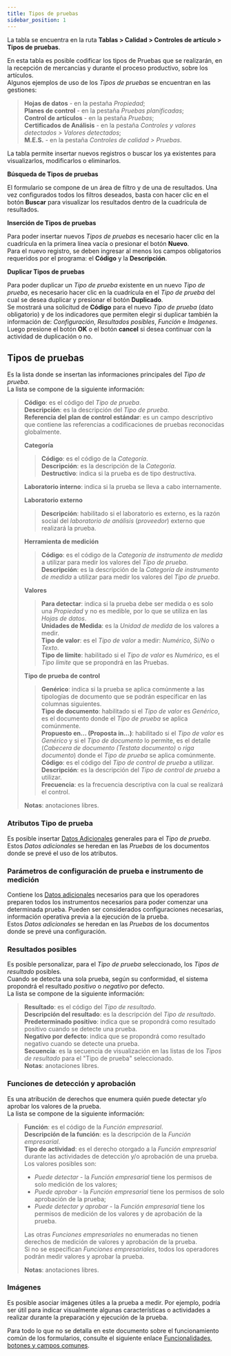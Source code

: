 ```yaml
---
title: Tipos de pruebas
sidebar_position: 1
---
```


La tabla se encuentra en la ruta **Tablas > Calidad > Controles de artículo > Tipos de pruebas**.

En esta tabla es posible codificar los tipos de Pruebas que se realizarán, en la recepción de mercancías y durante el proceso productivo, sobre los artículos.  
Algunos ejemplos de uso de los *Tipos de pruebas* se encuentran en las gestiones:  
> **Hojas de datos** - en la pestaña *Propiedad*;  
> **Planes de control** - en la pestaña *Pruebas planificadas*;  
> **Control de artículos** - en la pestaña *Pruebas*;  
> **Certificados de Análisis** - en la pestaña *Controles y valores detectados > Valores detectados*;  
> **M.E.S.** - en la pestaña *Controles de calidad > Pruebas*.

La tabla permite insertar nuevos registros o buscar los ya existentes para visualizarlos, modificarlos o eliminarlos.

**Búsqueda de Tipos de pruebas**

El formulario se compone de un área de filtro y de una de resultados. Una vez configurados todos los filtros deseados, basta con hacer clic en el botón **Buscar** para visualizar los resultados dentro de la cuadrícula de resultados.

**Inserción de Tipos de pruebas**

Para poder insertar nuevos *Tipos de pruebas* es necesario hacer clic en la cuadrícula en la primera línea vacía o presionar el botón **Nuevo**.  
Para el nuevo registro, se deben ingresar al menos los campos obligatorios requeridos por el programa: el **Código** y la **Descripción**.

**Duplicar Tipos de pruebas**

Para poder duplicar un *Tipo de prueba* existente en un nuevo *Tipo de prueba*, es necesario hacer clic en la cuadrícula en el *Tipo de prueba* del cual se desea duplicar y presionar el botón **Duplicado**.  
Se mostrará una solicitud de **Código** para el nuevo *Tipo de prueba* (dato obligatorio) y de los indicadores que permiten elegir si duplicar también la información de: *Configuración*, *Resultados posibles*, *Función* e *Imágenes*.  
Luego presione el botón **OK** o el botón **cancel** si desea continuar con la actividad de duplicación o no.

## Tipos de pruebas

Es la lista donde se insertan las informaciones principales del *Tipo de prueba*.  
La lista se compone de la siguiente información:  
> **Código**: es el código del *Tipo de prueba*.  
> **Descripción**: es la descripción del *Tipo de prueba*.  
> **Referencia del plan de control estándar**: es un campo descriptivo que contiene las referencias a codificaciones de pruebas reconocidas globalmente.  
>  
> **Categoría**
>> **Código**: es el código de la *Categoría*.  
>> **Descripción**: es la descripción de la *Categoría*.  
>> **Destructivo**: indica si la prueba es de tipo destructiva.  
>
> **Laboratorio interno**: indica si la prueba se lleva a cabo internamente.  
>  
> **Laboratorio externo**
>> **Descripción**: habilitado si el laboratorio es externo, es la razón social del *laboratorio de análisis* (*proveedor*) externo que realizará la prueba.
>  
> **Herramienta de medición**
>> **Código**: es el código de la *Categoría de instrumento de medida* a utilizar para medir los valores del *Tipo de prueba*.  
>> **Descripción**: es la descripción de la *Categoría de instrumento de medida* a utilizar para medir los valores del *Tipo de prueba*.
>  
> **Valores**
>> **Para detectar**: indica si la prueba debe ser medida o es solo una *Propiedad* y no es medible, por lo que se utiliza en las *Hojas de datos*.  
>> **Unidades de Medida**: es la *Unidad de medida* de los valores a medir.  
>> **Tipo de valor**: es el *Tipo de valor* a medir: *Numérico*, *Sí/No* o *Texto*.  
>> **Tipo de límite**: habilitado si el *Tipo de valor* es *Numérico*, es el *Tipo límite* que se propondrá en las Pruebas.  
>  
> **Tipo de prueba de control**
>> **Genérico**: indica si la prueba se aplica comúnmente a las tipologías de documento que se podrán especificar en las columnas siguientes.  
>> **Tipo de documento**: habilitado si el *Tipo de valor* es *Genérico*, es el documento donde el *Tipo de prueba* se aplica comúnmente.  
>> **Propuesto en... (Proposta in...)**: habilitado si el *Tipo de valor* es *Genérico* y si el *Tipo de documento* lo permite, es el detalle (*Cabecera de documento (Testata documento)* o *riga documento*) donde el *Tipo de prueba* se aplica comúnmente.  
>> **Código**: es el código del *Tipo de control de prueba* a utilizar.  
>> **Descripción**: es la descripción del *Tipo de control de prueba* a utilizar.  
>> **Frecuencia**: es la frecuencia descriptiva con la cual se realizará el control.  
>  
> **Notas**: anotaciones libres.

### Atributos Tipo de prueba 

Es posible insertar [Datos Adicionales](/docs/configurations/utility/extra-data/extradata/search-extradata) generales para el *Tipo de prueba*.  
Estos *Datos adicionales* se heredan en las *Pruebas* de los documentos donde se prevé el uso de los atributos.  

### Parámetros de configuración de prueba e instrumento de medición

Contiene los [Datos adicionales](/docs/configurations/utility/extra-data/extradata/search-extradata) necesarios para que los operadores preparen todos los instrumentos necesarios para poder comenzar una determinada prueba. Pueden ser considerados configuraciones necesarias, información operativa previa a la ejecución de la prueba.  
Estos *Datos adicionales* se heredan en las *Pruebas* de los documentos donde se prevé una configuración.  

### Resultados posibles 

Es posible personalizar, para el *Tipo de prueba* seleccionado, los *Tipos de resultado* posibles.  
Cuando se detecta una sola prueba, según su conformidad, el sistema propondrá el resultado *positivo* o *negativo* por defecto.  
La lista se compone de la siguiente información:  
> **Resultado**: es el código del *Tipo de resultado*.  
> **Descripción del resultado**: es la descripción del *Tipo de resultado*.  
> **Predeterminado positivo**: indica que se propondrá como resultado positivo cuando se detecte una prueba.  
> **Negativo por defecto**: indica que se propondrá como resultado negativo cuando se detecte una prueba.  
> **Secuencia**: es la secuencia de visualización en las listas de los *Tipos de resultado* para el "Tipo de prueba" seleccionado.  
> **Notas**: anotaciones libres.

### Funciones de detección y aprobación 

Es una atribución de derechos que enumera quién puede detectar y/o aprobar los valores de la prueba.  
La lista se compone de la siguiente información:  
> **Función**: es el código de la *Función empresarial*.  
> **Descripción de la función**: es la descripción de la *Función empresarial*.  
> **Tipo de actividad**: es el derecho otorgado a la *Función empresarial* durante las actividades de detección y/o aprobación de una prueba. Los valores posibles son:  
> - *Puede detectar* - la *Función empresarial* tiene los permisos de solo medición de los valores;  
> - *Puede aprobar* - la *Función empresarial* tiene los permisos de solo aprobación de la prueba;  
> - *Puede detectar y aprobar* - la *Función empresarial* tiene los permisos de medición de los valores y de aprobación de la prueba.  
>  
> Las otras *Funciones empresariales* no enumeradas no tienen derechos de medición de valores y aprobación de la prueba.  
> Si no se especifican *Funciones empresariales*, todos los operadores podrán medir valores y aprobar la prueba.  
> 
> **Notas**: anotaciones libres.

### Imágenes 

Es posible asociar imágenes útiles a la prueba a medir. Por ejemplo, podría ser útil para indicar visualmente algunas características o actividades a realizar durante la preparación y ejecución de la prueba.

Para todo lo que no se detalla en este documento sobre el funcionamiento común de los formularios, consulte el siguiente enlace [Funcionalidades, botones y campos comunes](/docs/guide/common).